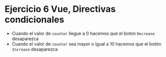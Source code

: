 # Ejercicio 6 Vue, Directivas condicionales

- Cuando el valor de `counter` llegue a 0 hacemos que el botón `Decrease` desaparezca
- Cuando el valor de `counter` sea mayor o igual a 10 hacemos que el botón `Increase` desaparezca
